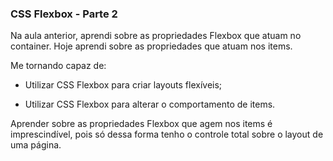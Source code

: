 ### CSS Flexbox - Parte 2

Na aula anterior, aprendi sobre as propriedades Flexbox que atuam no container. Hoje aprendi sobre as propriedades que atuam nos items.

Me tornando capaz de:

- Utilizar CSS Flexbox para criar layouts flexíveis;

- Utilizar CSS Flexbox para alterar o comportamento de items.

Aprender sobre as propriedades Flexbox que agem nos items é imprescindível, pois só dessa forma tenho o controle total sobre o layout de uma página.
